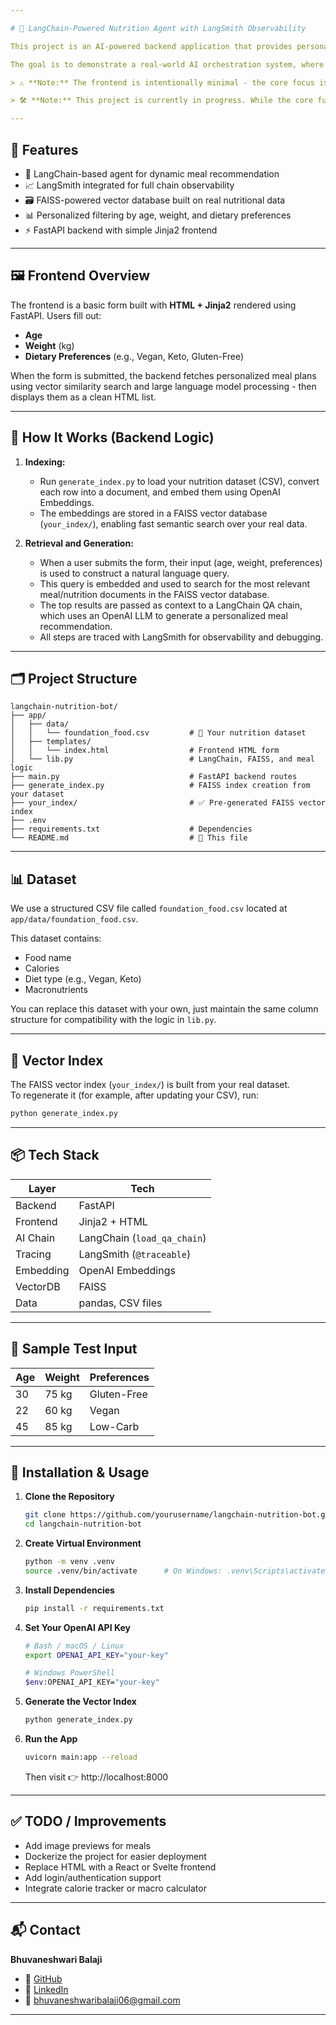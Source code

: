 ```yaml
---

# 🤖 LangChain-Powered Nutrition Agent with LangSmith Observability

This project is an AI-powered backend application that provides personalized meal suggestions using large language models, vector similarity search, and nutritional data. Built with LangChain, OpenAI, and FAISS, the app intelligently recommends meals based on user input like age, weight, and dietary preferences.

The goal is to demonstrate a real-world AI orchestration system, where a user’s input is transformed into relevant food suggestions by querying a nutrition-based vector database through a question-answering chain. The frontend is intentionally kept minimal to emphasize the backend intelligence and LLM workflow design.

> ⚠️ **Note:** The frontend is intentionally minimal - the core focus is on **AI agent integration**, data handling, and vector search logic rather than UI/UX.

> 🛠️ **Note:** This project is currently in progress. While the core functionality is implemented, final touches and full deployment are still underway. Details of the completed features are explained below.

---
```


## 🚀 Features

- 🧠 LangChain-based agent for dynamic meal recommendation
- 📈 LangSmith integrated for full chain observability
- 🗃️ FAISS-powered vector database built on real nutritional data
- 📊 Personalized filtering by age, weight, and dietary preferences
- ⚡ FastAPI backend with simple Jinja2 frontend

---

## 🖼️ Frontend Overview

The frontend is a basic form built with **HTML + Jinja2** rendered using FastAPI. Users fill out:
- **Age**
- **Weight** (kg)
- **Dietary Preferences** (e.g., Vegan, Keto, Gluten-Free)

When the form is submitted, the backend fetches personalized meal plans using vector similarity search and large language model processing - then displays them as a clean HTML list.

---

## 🧠 How It Works (Backend Logic)

1. **Indexing:**  
   - Run `generate_index.py` to load your nutrition dataset (CSV), convert each row into a document, and embed them using OpenAI Embeddings.
   - The embeddings are stored in a FAISS vector database (`your_index/`), enabling fast semantic search over your real data.

2. **Retrieval and Generation:**  
   - When a user submits the form, their input (age, weight, preferences) is used to construct a natural language query.
   - This query is embedded and used to search for the most relevant meal/nutrition documents in the FAISS vector database.
   - The top results are passed as context to a LangChain QA chain, which uses an OpenAI LLM to generate a personalized meal recommendation.
   - All steps are traced with LangSmith for observability and debugging.

---

## 🗂️ Project Structure

```
langchain-nutrition-bot/
├── app/
│   ├── data/
│   │   └── foundation_food.csv         # 🥗 Your nutrition dataset
│   ├── templates/
│   │   └── index.html                  # Frontend HTML form
│   └── lib.py                          # LangChain, FAISS, and meal logic
├── main.py                             # FastAPI backend routes
├── generate_index.py                   # FAISS index creation from your dataset
├── your_index/                         # ✅ Pre-generated FAISS vector index
├── .env
├── requirements.txt                    # Dependencies
└── README.md                           # 📘 This file
```

---

## 📊 Dataset

We use a structured CSV file called `foundation_food.csv` located at `app/data/foundation_food.csv`.

This dataset contains:

- Food name
- Calories
- Diet type (e.g., Vegan, Keto)
- Macronutrients

You can replace this dataset with your own, just maintain the same column structure for compatibility with the logic in `lib.py`.

---

## 🧠 Vector Index

The FAISS vector index (`your_index/`) is built from your real dataset.  
To regenerate it (for example, after updating your CSV), run:

```bash
python generate_index.py
```

---

## 📦 Tech Stack

| Layer     | Tech                         |
|-----------|------------------------------|
| Backend   | FastAPI                      |
| Frontend  | Jinja2 + HTML                |
| AI Chain  | LangChain (`load_qa_chain`)  |
| Tracing   | LangSmith (`@traceable`)     |
| Embedding | OpenAI Embeddings            |
| VectorDB  | FAISS                        |
| Data      | pandas, CSV files            |

---

## 🧪 Sample Test Input

| Age | Weight | Preferences   |
|-----|--------|----------------|
| 30  | 75 kg  | Gluten-Free    |
| 22  | 60 kg  | Vegan          |
| 45  | 85 kg  | Low-Carb       |

---

## 🚀 Installation & Usage

1. **Clone the Repository**
    ```bash
    git clone https://github.com/yourusername/langchain-nutrition-bot.git
    cd langchain-nutrition-bot
    ```

2. **Create Virtual Environment**
    ```bash
    python -m venv .venv
    source .venv/bin/activate      # On Windows: .venv\Scripts\activate
    ```

3. **Install Dependencies**
    ```bash
    pip install -r requirements.txt
    ```

4. **Set Your OpenAI API Key**
    ```bash
    # Bash / macOS / Linux
    export OPENAI_API_KEY="your-key"

    # Windows PowerShell
    $env:OPENAI_API_KEY="your-key"
    ```

5. **Generate the Vector Index**
    ```bash
    python generate_index.py
    ```

6. **Run the App**
    ```bash
    uvicorn main:app --reload
    ```
    Then visit 👉 http://localhost:8000

---

## ✅ TODO / Improvements

- Add image previews for meals
- Dockerize the project for easier deployment
- Replace HTML with a React or Svelte frontend
- Add login/authentication support
- Integrate calorie tracker or macro calculator

---

## 📬 Contact

**Bhuvaneshwari Balaji**

- 🔗 [GitHub](https://github.com/060205b)
- 💼 [LinkedIn](https://www.linkedin.com/in/bhuvaneshwari-balaji-79972726a/)
- 📧 bhuvaneshwaribalaji06@gmail.com

---
